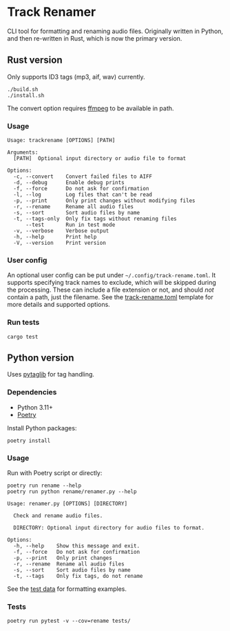 # Track Renamer

CLI tool for formatting and renaming audio files.
Originally written in Python,
and then re-written in Rust,
which is now the primary version.

## Rust version

Only supports ID3 tags (mp3, aif, wav) currently.

```shell
./build.sh
./install.sh
```

The convert option requires [ffmpeg](https://ffmpeg.org/) to be available in path.

### Usage

```console
Usage: trackrename [OPTIONS] [PATH]

Arguments:
  [PATH]  Optional input directory or audio file to format

Options:
  -c, --convert    Convert failed files to AIFF
  -d, --debug      Enable debug prints
  -f, --force      Do not ask for confirmation
  -l, --log        Log files that can't be read
  -p, --print      Only print changes without modifying files
  -r, --rename     Rename all audio files
  -s, --sort       Sort audio files by name
  -t, --tags-only  Only fix tags without renaming files
      --test       Run in test mode
  -v, --verbose    Verbose output
  -h, --help       Print help
  -V, --version    Print version
```

### User config

An optional user config can be put under `~/.config/track-rename.toml`.
It supports specifying track names to exclude, which will be skipped during the processing.
These can include a file extension or not, and should _not_ contain a path, just the filename.
See the [track-rename.toml](./track-rename.toml) template for more details and supported options.

### Run tests

```shell
cargo test
```

## Python version

Uses [pytaglib](https://github.com/supermihi/pytaglib) for tag handling.

### Dependencies

- Python 3.11+
- [Poetry](https://github.com/python-poetry/poetry)

Install Python packages:

```shell
poetry install
```

### Usage

Run with Poetry script or directly:

```shell
poetry run rename --help
poetry run python rename/renamer.py --help
```

```console
Usage: renamer.py [OPTIONS] [DIRECTORY]

  Check and rename audio files.

  DIRECTORY: Optional input directory for audio files to format.

Options:
  -h, --help    Show this message and exit.
  -f, --force   Do not ask for confirmation
  -p, --print   Only print changes
  -r, --rename  Rename all audio files
  -s, --sort    Sort audio files by name
  -t, --tags    Only fix tags, do not rename
```

See the [test data](./tests/test_data.py) for formatting examples.

### Tests

```shell
poetry run pytest -v --cov=rename tests/
```
